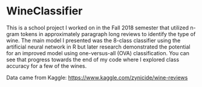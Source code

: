 # WineClassifier
This is a school project I worked on in the Fall 2018 semester that utilized n-gram tokens in approximately paragraph long reviews to identify the type of wine. The main model I presented was the 8-class classifier using the artificial neural network in R but later research demonstrated the potential for an improved model using one-versus-all (OVA) classification. You can see that progress towards the end of my code where I explored class accuracy for a few of the wines.

Data came from Kaggle: https://www.kaggle.com/zynicide/wine-reviews
